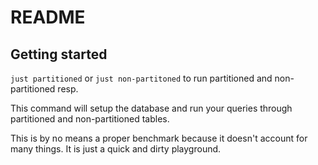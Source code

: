 # README

## Getting started

`just partitioned` or `just non-partitoned` to run partitioned and non-partitioned resp.

This command will setup the database and run your queries through partitioned
and non-partitioned tables.

This is by no means a proper benchmark because it doesn't account for many
things. It is just a quick and dirty playground.
